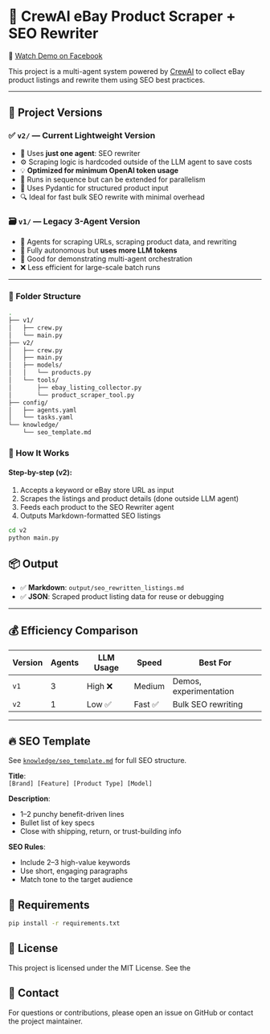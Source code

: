 # 🚀 CrewAI eBay Product Scraper + SEO Rewriter

🎥 [Watch Demo on Facebook](https://www.facebook.com/61571514151327/videos/706298025685350/)

This project is a multi-agent system powered by [CrewAI](https://github.com/joaomdmoura/crewai) to collect eBay product listings and rewrite them using SEO best practices.

---

## 🧩 Project Versions

### ✅ `v2/` — **Current Lightweight Version**
- 🧠 Uses **just one agent**: SEO rewriter
- ⚙️ Scraping logic is hardcoded outside of the LLM agent to save costs
- 💡 **Optimized for minimum OpenAI token usage**
- 🔄 Runs in sequence but can be extended for parallelism
- 📂 Uses Pydantic for structured product input
- 🔍 Ideal for fast bulk SEO rewrite with minimal overhead

### 🗃️ `v1/` — **Legacy 3-Agent Version**
- 🤖 Agents for scraping URLs, scraping product data, and rewriting
- 🔁 Fully autonomous but **uses more LLM tokens**
- 🧠 Good for demonstrating multi-agent orchestration
- ❌ Less efficient for large-scale batch runs

---

### 📁 Folder Structure

```bash
.
├── v1/                       
│   ├── crew.py
│   └── main.py
├── v2/                        
│   ├── crew.py
│   ├── main.py            
│   ├── models/
│   │   └── products.py
│   └── tools/
│       ├── ebay_listing_collector.py
│       └── product_scraper_tool.py
├── config/
│   ├── agents.yaml
│   └── tasks.yaml
└── knowledge/
    └── seo_template.md
```
### 📝 How It Works
#### Step-by-step (v2):
 1. Accepts a keyword or eBay store URL as input
 2. Scrapes the listings and product details (done outside LLM agent)
 3. Feeds each product to the SEO Rewriter agent
 4. Outputs Markdown-formatted SEO listings

```bash
cd v2
python main.py
```
## 📦 Output

- ✅ **Markdown**: `output/seo_rewritten_listings.md`
- ✅ **JSON**: Scraped product listing data for reuse or debugging

---

## 💰 Efficiency Comparison

| Version | Agents | LLM Usage | Speed   | Best For               |
|---------|--------|-----------|---------|------------------------|
| `v1`    | 3      | High ❌    | Medium  | Demos, experimentation |
| `v2`    | 1      | Low ✅     | Fast ✅ | Bulk SEO rewriting     |

---

## 🔥 SEO Template

See [`knowledge/seo_template.md`](knowledge/seo_template.md) for full SEO structure.

**Title**:  
`[Brand] [Feature] [Product Type] [Model]`

**Description**:
- 1–2 punchy benefit-driven lines  
- Bullet list of key specs  
- Close with shipping, return, or trust-building info

**SEO Rules**:
- Include 2–3 high-value keywords  
- Use short, engaging paragraphs  
- Match tone to the target audience

## 📝 Requirements

```bash	
pip install -r requirements.txt
```

## 📄 License
This project is licensed under the MIT License. See the

## 📧 Contact
For questions or contributions, please open an issue on GitHub or contact the project maintainer.